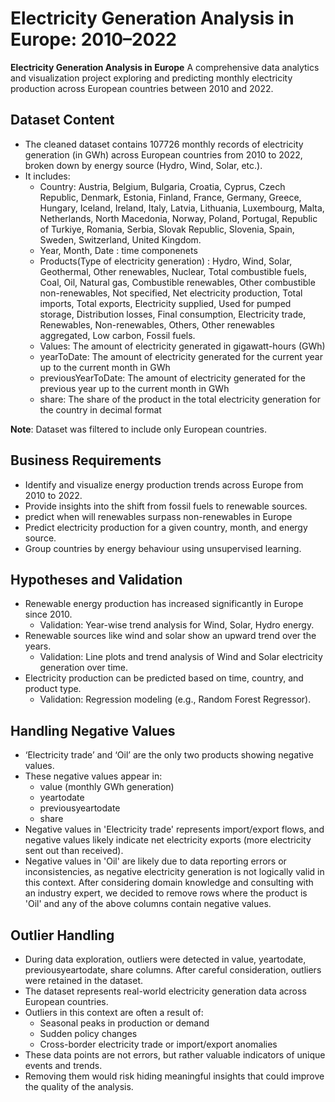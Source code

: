 # Electricity Generation Analysis in Europe: 2010–2022

**Electricity Generation Analysis in Europe** A comprehensive data analytics and visualization project exploring and predicting monthly electricity production across European countries between 2010 and 2022.

## Dataset Content
* The cleaned dataset contains 107726 monthly records of electricity generation (in GWh) across European countries from 2010 to 2022, broken down by energy source (Hydro, Wind, Solar, etc.). 
* It includes:
    - Country: Austria, Belgium, Bulgaria, Croatia, Cyprus, Czech Republic, Denmark, Estonia, Finland, France, Germany, Greece, Hungary, Iceland, Ireland, Italy, Latvia, Lithuania, Luxembourg, Malta, Netherlands, North Macedonia, Norway, Poland, Portugal, Republic of Turkiye, Romania, Serbia, Slovak Republic, Slovenia, Spain, Sweden, Switzerland, United Kingdom.
    - Year, Month, Date : time componenets
    - Products(Type of electricity generation) : Hydro, Wind, Solar, Geothermal, Other renewables, Nuclear, Total combustible fuels, Coal, Oil, Natural gas, Combustible renewables, Other combustible non-renewables, Not specified, Net electricity production, Total imports, Total exports, Electricity supplied, Used for pumped storage, Distribution losses, Final consumption, Electricity trade, Renewables, Non-renewables, Others, Other renewables aggregated, Low carbon, Fossil fuels.
    - Values: The amount of electricity generated in gigawatt-hours (GWh)
    - yearToDate: The amount of electricity generated for the current year up to the current month in GWh
    - previousYearToDate: The amount of electricity generated for the previous year up to the current month in GWh
    - share: The share of the product in the total electricity generation for the country in decimal format

**Note**: Dataset was filtered to include only European countries.

## Business Requirements
- Identify and visualize energy production trends across Europe from 2010 to 2022.
- Provide insights into the shift from fossil fuels to renewable sources.
- predict when will renewables surpass non-renewables in Europe
- Predict electricity production for a given country, month, and energy source.
- Group countries by energy behaviour using unsupervised learning.

## Hypotheses and Validation
- Renewable energy production has increased significantly in Europe since 2010.
    - Validation: Year-wise trend analysis for Wind, Solar, Hydro energy.
- Renewable sources like wind and solar show an upward trend over the years.
    - Validation: Line plots and trend analysis of Wind and Solar electricity generation over time.
- Electricity production can be predicted based on time, country, and product type.
    - Validation: Regression modeling (e.g., Random Forest Regressor).

## Handling Negative Values
- ‘Electricity trade’ and ‘Oil’ are the only two products showing negative values.
- These negative values appear in:
    - value (monthly GWh generation)
    - yeartodate
    - previousyeartodate
    - share
- Negative values in 'Electricity trade' represents import/export flows, and negative values likely indicate net electricity exports (more electricity sent out than received).
- Negative values in 'Oil' are likely due to data reporting errors or inconsistencies, as negative electricity generation is not logically valid in this context. After considering domain knowledge and consulting with an industry expert, we decided to remove rows where the product is 'Oil' and any of the above columns contain negative values.

## Outlier Handling
- During data exploration, outliers were detected in value, yeartodate, previousyeartodate, share columns. After careful consideration, outliers were retained in the dataset.
- The dataset represents real-world electricity generation data across European countries.
- Outliers in this context are often a result of:
    - Seasonal peaks in production or demand
    - Sudden policy changes
    - Cross-border electricity trade or import/export anomalies
- These data points are not errors, but rather valuable indicators of unique events and trends.
- Removing them would risk hiding meaningful insights that could improve the quality of the analysis.





